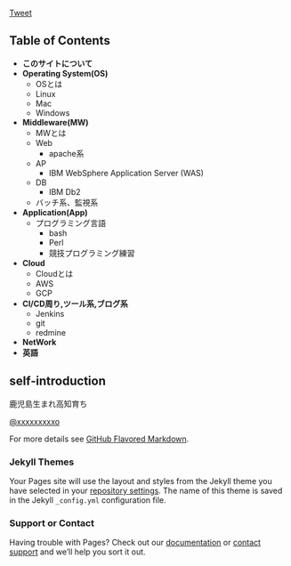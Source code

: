 <a href="https://twitter.com/share?ref_src=twsrc%5Etfw" class="twitter-share-button" data-show-count="false">Tweet</a><script async src="https://platform.twitter.com/widgets.js" charset="utf-8"></script>

## Table of Contents

* **このサイトについて**
* **Operating System(OS)**
  * OSとは
  * Linux
  * Mac
  * Windows
* **Middleware(MW)**
  * MWとは
  * Web
    * apache系
  * AP
    * IBM WebSphere Application Server (WAS)
  * DB
    * IBM Db2
  * バッチ系、監視系  
* **Application(App)**
  * プログラミング言語
    * bash
    * Perl
    * 競技プログラミング練習
* **Cloud**
  * Cloudとは
  * AWS
  * GCP
* **CI/CD周り,ツール系,ブログ系**
  * Jenkins
  * git
  * redmine
* **NetWork**
* **英語**

## self‐introduction


鹿児島生まれ高知育ち

<a href="https://twitter.com/xxxxxxxxx" target="_blank">@xxxxxxxxxo</a>


For more details see [GitHub Flavored Markdown](https://guides.github.com/features/mastering-markdown/).

### Jekyll Themes

Your Pages site will use the layout and styles from the Jekyll theme you have selected in your [repository settings](https://github.com/Yusuoo/RTFSE.github.io/settings). The name of this theme is saved in the Jekyll `_config.yml` configuration file.

### Support or Contact

Having trouble with Pages? Check out our [documentation](https://help.github.com/categories/github-pages-basics/) or [contact support](https://github.com/contact) and we’ll help you sort it out.
